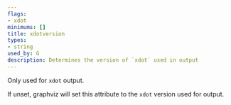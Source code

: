 ```yaml
---
flags:
- xdot
minimums: []
title: xdotversion
types:
- string
used_by: G
description: Determines the version of `xdot` used in output
---
```


Only used for `xdot` output.

If unset, graphviz will set this attribute to the `xdot` version used for output.
